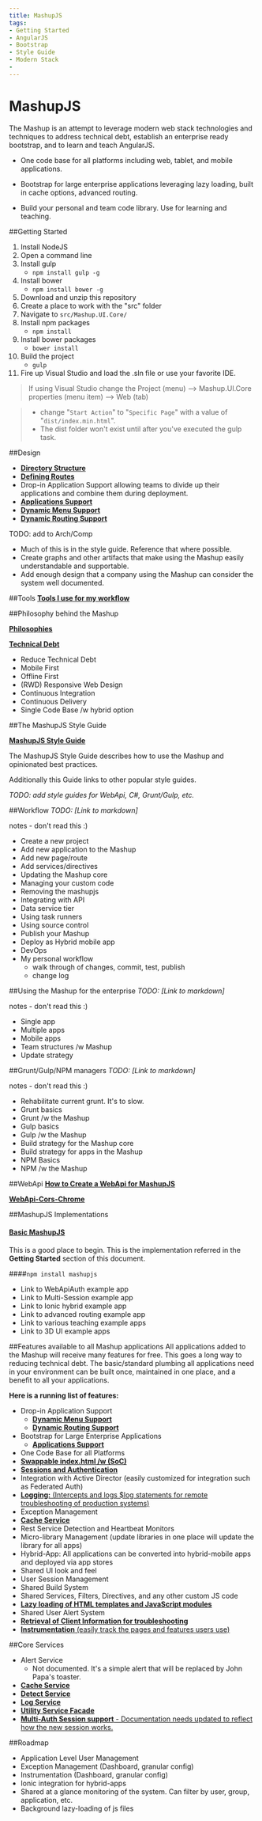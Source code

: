 ```yaml
---
title: MashupJS
tags:
- Getting Started 
- AngularJS
- Bootstrap
- Style Guide
- Modern Stack
- 
---
```


MashupJS
========
The Mashup is an attempt to leverage modern web stack technologies and techniques to address technical debt, establish an enterprise ready bootstrap, and to learn and teach AngularJS.

- One code base for all platforms including web, tablet, and mobile applications.

- Bootstrap for large enterprise applications leveraging lazy loading, built in cache options, advanced routing.

- Build your personal and team code library. Use for learning and teaching.


##Getting Started

 1. Install NodeJS
 2. Open a command line
 2. Install gulp
	 - `npm install gulp -g`
 3. Install bower
	 - `npm install bower -g`
 4. Download and unzip this repository
 5. Create a place to work with the "src" folder
 6. Navigate to `src/Mashup.UI.Core/`
 5. Install npm packages
	 - `npm install`
 6. Install bower packages
	 - `bower install`
 6. Build the project
	 - `gulp`
 7. Fire up Visual Studio and load the .sln file or use your favorite IDE.

> If using Visual Studio change the Project (menu) --> Mashup.UI.Core properties (menu item) --> Web (tab)

> - change "`Start Action`" to "`Specific Page`" with a value of "`dist/index.min.html`".
> - The dist folder won't exist until after you've executed the gulp task.

##Design

 - **[Directory Structure](https://github.com/MashupJS/mashupjs.docs/blob/master/docs/mashupStyleGuides/Mashup-StyleGuide.md#directory-structure-of-mashupuicore)**
 - **[Defining Routes](https://github.com/MashupJS/mashupjs.docs/blob/master/docs/mashupStyleGuides/Mashup-StyleGuide.md#defining-routes)**
 - Drop-in Application Support allowing teams to divide up their applications and combine them during deployment.
  - **[Applications Support](https://github.com/MashupJS/mashupjs.docs/blob/master/docs/mashupCore/apps/apps.md)**
  - **[Dynamic Menu Support](https://github.com/MashupJS/mashupjs.docs/blob/master/docs/mashupCore/config/mashupMenu.md)**
  - **[Dynamic Routing Support](https://github.com/MashupJS/mashupjs.docs/blob/master/docs/mashupCore/config/routeConfig.md)**


TODO: add to Arch/Comp
- Much of this is in the style guide. Reference that where possible.
- Create graphs and other artifacts that make using the Mashup easily understandable and supportable.
- Add enough design that a company using the Mashup can consider the system well documented.



##Tools
**[Tools I use for my workflow](https://github.com/MashupJS/mashupjs.docs/blob/master/docs/mashupWorkflow/tools/tools.md)**


##Philosophy behind the Mashup

**[Philosophies](https://github.com/MashupJS/mashupjs.docs/blob/master/docs/mashupWorkflow/philosophy/philosophy.md)**

**[Technical Debt](https://github.com/MashupJS/mashupjs.docs/blob/master/docs/mashupWorkflow/technicaldebt/technicaldebt.md)**

 - Reduce Technical Debt
 - Mobile First
 - Offline First
 - (RWD) Responsive Web Design
 - Continuous Integration
 - Continuous Delivery
 - Single Code Base /w hybrid option


##The MashupJS Style Guide

**[MashupJS Style Guide](https://github.com/MashupJS/mashupjs.docs/blob/master/docs/mashupStyleGuides/Mashup-StyleGuide.md)**

The MashupJS Style Guide describes how to use the Mashup and opinionated best practices.

Additionally this Guide links to other popular style guides.

*TODO: add style guides for WebApi, C#, Grunt/Gulp, etc.*

##Workflow
*TODO: [Link to markdown]*


notes - don't read this :)
- Create a new project
- Add new application to the Mashup
- Add new page/route
- Add services/directives
- Updating the Mashup core
- Managing your custom code
- Removing the mashupjs
- Integrating with API
- Data service tier
- Using task runners
- Using source control
- Publish your Mashup
- Deploy as Hybrid mobile app
- DevOps
- My personal workflow
	- walk through of changes, commit, test, publish
	- change log


##Using the Mashup for the enterprise
*TODO: [Link to markdown]*

notes - don't read this :)
- Single app
- Multiple apps
- Mobile apps
- Team structures /w Mashup
- Update strategy



##Grunt/Gulp/NPM managers
*TODO: [Link to markdown]*

notes - don't read this :)
- Rehabilitate current grunt.  It's to slow. 
- Grunt basics
- Grunt /w the Mashup
- Gulp basics
- Gulp /w the Mashup
- Build strategy for the Mashup core
- Build strategy for apps in the Mashup
- NPM Basics
- NPM /w the Mashup

##WebApi
**[How to Create a WebApi for MashupJS](https://github.com/MashupJS/mashupjs.docs/blob/master/docs/mashupApi/WebApi-HowToCreateForMashup.md)**

**[WebApi-Cors-Chrome](https://github.com/MashupJS/mashupjs.docs/blob/master/docs/mashupApi/WebApi-Cors-Chrome.md)**


##MashupJS Implementations

#### [Basic MashupJS](https://github.com/MashupJS/mashupjs.docs/tree/master/src)

This is a good place to begin.  This is the implementation referred in the **Getting Started** section of this document.
 
####`npm install mashupjs`
<br/>

 - Link to WebApiAuth example app
 - Link to Multi-Session example app
 - Link to Ionic hybrid example app
 - Link to advanced routing example app
 - Link to various teaching example apps
 - Link to 3D UI example apps


##Features available to all Mashup applications
All applications added to the Mashup will receive many features for free.  This goes a long way to reducing technical debt.  The basic/standard plumbing all applications need in your environment can be built once, maintained in one place, and a benefit to all your applications.

**Here is a running list of features:**

 - Drop-in Application Support
   - **[Dynamic Menu Support](https://github.com/MashupJS/mashupjs.docs/blob/master/docs/mashupCore/config/mashupMenu.md)**
   - **[Dynamic Routing Support](https://github.com/MashupJS/mashupjs.docs/blob/master/docs/mashupCore/config/routeConfig.md)**
 - Bootstrap for Large Enterprise Applications
	 - **[Applications Support](https://github.com/MashupJS/mashupjs.docs/blob/master/docs/mashupCore/apps/apps.md)**
 - One Code Base for all Platforms
 - **[Swappable index.html /w (SoC)](https://github.com/MashupJS/mashupjs.docs/blob/master/docs/mashupCore/index.html.md)**
 - **[Sessions and Authentication](https://github.com/MashupJS/mashupjs.docs/blob/master/docs/mashupCore/apps/apps.md#sessions)**
 - Integration with Active Director (easily customized for integration such as Federated Auth)
 - [**Logging:**  (Intercepts and logs $log statements for remote troubleshooting of production systems)](https://github.com/MashupJS/mashupjs.docs/blob/master/docs/mashupCore/services/logService/logService.md)
 - Exception Management
 - **[Cache Service](https://github.com/MashupJS/mashupjs.docs/blob/master/docs/mashupCore/services/cacheService/cacheService.md)**
 - Rest Service Detection and Heartbeat Monitors
 -  Micro-library Management (update libraries in one place will update the library for all apps)
 - Hybrid-App: All applications can be converted into hybrid-mobile apps and deployed via app stores
 - Shared UI look and feel
 - User Session Management
 - Shared Build System
 - Shared Services, Filters, Directives, and any other custom JS code
 - **[Lazy loading of HTML templates and JavaScript modules](https://github.com/MashupJS/mashupjs.docs/blob/master/docs/mashupCore/config/routeConfig.md#lazy-loading)**
 - Shared User Alert System
 - **[Retrieval of Client Information for troubleshooting](https://github.com/MashupJS/mashupjs.docs/blob/master/docs/mashupCore/services/sessionService/sessionService.md#envsession)**
 - [**Instrumentation** (easily track the pages and features users use)](https://github.com/MashupJS/mashupjs.docs/blob/master/docs/mashupCore/services/logService/logService.md#instrumentation)


##Core Services

 - Alert Service
	 - Not documented. It's a simple alert that will be replaced by John Papa's toaster.
 - **[Cache Service](https://github.com/MashupJS/mashupjs.docs/blob/master/docs/mashupCore/services/cacheService/cacheService.md)**
 - **[Detect Service](https://github.com/MashupJS/mashupjs.docs/blob/master/docs/mashupCore/services/detectService/detectService.md)**
 - **[Log Service](https://github.com/MashupJS/mashupjs.docs/blob/master/docs/mashupCore/services/logService/logService.md)**
 - **[Utility Service Facade](https://github.com/MashupJS/mashupjs.docs/blob/master/docs/mashupCore/services/utilityService/utilityService.md)**
 - [**Multi-Auth Session support** - Documentation needs updated to reflect how the new session works.](https://github.com/MashupJS/mashupjs.docs/blob/master/docs/mashupCore/services/sessionService/sessionService.md)
 


##Roadmap
 - Application Level User Management
 - Exception Management (Dashboard, granular config)
 - Instrumentation (Dashboard, granular config)
 - Ionic integration for hybrid-apps
 - Shared at a glance monitoring of the system.  Can filter by user, group, application, etc.
 - Background lazy-loading of js files

